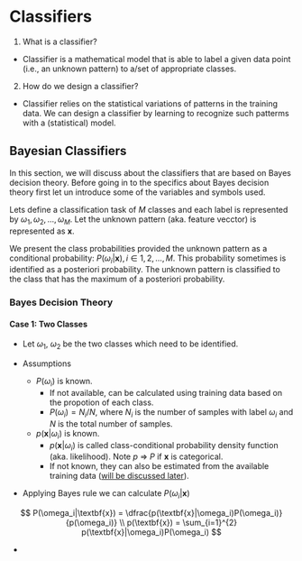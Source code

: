 # Classifiers

1. What is a classifier?

- Classifier is a mathematical model that is able to label a given data point (i.e., an unknown pattern) to a/set of appropriate classes.

2. How do we design a classifier?

- Classifier relies on the statistical variations of patterns in the training data. We can design a classifier by learning to recognize such patterms with a (statistical) model.

## Bayesian Classifiers

In this section, we will discuss about the classifiers that are based on Bayes decision theory. Before going in to the specifics about Bayes decision theory first let un introduce some of the variables and symbols used.

Lets define a classification task of $M$ classes and each label is represented by $\omega_1, \omega_2, ..., \omega_M$. Let the unknown pattern (aka. feature vecctor) is represented as $\textbf{x}$.

We present the class probabilities provided the unknown pattern as a conditional probability: $P(\omega_i|\textbf{x}), i \in {1, 2, ..., M}$. This probability sometimes is identified as a posteriori probability. The unknown pattern is classified to the class that has the maximum of a posteriori probability.

### Bayes Decision Theory

#### Case 1: Two Classes

- Let $\omega_1$, $\omega_2$ be the two classes which need to be identified.

- Assumptions
	- $P(\omega_i)$ is known.
		- If not available, can be calculated using training data based on the propotion of each class.
		- $P(\omega_i) = N_i / N$, where $N_i$ is the number of samples with label $\omega_i$ and $N$ is the total number of samples.
	- $p(\textbf{x}|\omega_i)$ is known.
		- $p(\textbf{x}|\omega_i)$ is called class-conditional probability density function (aka. likelihood). Note $p$ => $P$ if $\textbf{x}$ is categorical.
		- If not known, they can also be estimated from the available training data ([will be discussed later](/cross_ref_link_not_found)).

- Applying Bayes rule we can calculate $P(\omega_i|\textbf{x})$

$$
	P(\omega_i|\textbf{x}) = \dfrac{p(\textbf{x}|\omega_i)P(\omega_i)}{p(\omega_i)} \\
	p(\textbf{x}) = \sum_{i=1}^{2} p(\textbf{x}|\omega_i)P(\omega_i)
$$

- 